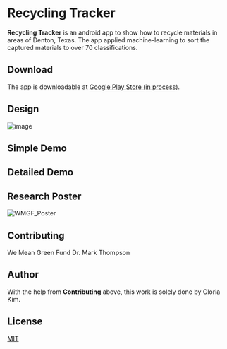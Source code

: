 # Recycling Tracker

**Recycling Tracker** is an android app to show how to recycle materials in areas of Denton, Texas. The app applied machine-learning to sort the captured materials to over 70 classifications.

## Download

The app is downloadable at [Google Play Store (in process)](https://play.google.com/store?hl=en_US).

## Design

![image](https://user-images.githubusercontent.com/68700599/89500049-a3af8500-d786-11ea-9ef5-e2137446534a.png)

## Simple Demo

## Detailed Demo

## Research Poster

![WMGF_Poster](https://user-images.githubusercontent.com/68700599/89502384-8b416980-d78a-11ea-8bea-652a09139b77.png)

## Contributing

We Mean Green Fund
Dr. Mark Thompson

## Author

With the help from **Contributing** above, this work is solely done by Gloria Kim.

## License
[MIT](https://choosealicense.com/licenses/mit/)
